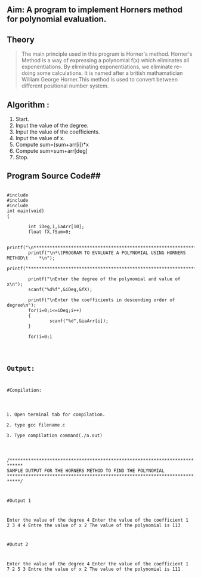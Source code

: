 ## Aim: A program to implement Horners method for polynomial evaluation.

## Theory

> The main principle used in this program is Horner's method. Horner's Method is a way of expressing a polynomial f(x) which eliminates all exponentiations.  By eliminating exponentiations, we eliminate re–doing some calculations. It is named after a british mathamatician William George Horner.This method is used to convert between different positional number system.

## Algorithm :

1. Start.
2. Input the value of the degree.
3. Input the value of the coefficients.
4. Input the value of x.
5. Compute sum=(sum+arr[i])*x
6. Compute sum=sum+arr[deg]
7. Stop.

## Program Source Code##
<pre><code>
#include<stdio.h>
#include<stdlib.h>
#include<math.h>
int main(void)
{

        int iDeg,i,iaArr[10];
        float fX,fSum=0;

        printf("\n*********************************************************************");
        printf("\n*\tPROGRAM TO EVALUATE A POLYNOMIAL USING HORNERS METHOD\t    *\n");
        printf("*********************************************************************");

        printf("\nEnter the degree of the polynomial and value of x\n");
        scanf("%d%f",&iDeg,&fX);

        printf("\nEnter the coefficients in descending order of degree\n");
        for(i=0;i<=iDeg;i++)
        {
                scanf("%d",&iaArr[i]);
        }

        for(i=0;i<iDeg;i++)
        {
		fSum=(fSum+iaArr[i])*fX;
        }

        fSum = fSum + iaArr[iDeg];

        printf("\nValue of polynomial after evaluation=%g\n",fSum);

        return 0;
}
</code></pre>

## Output:

#Compilation:
1. Open terminal tab for compilation.
2. type gcc filename.c
3. Type compilation command(./a.out)

/***************************************************************************
       SAMPLE OUTPUT FOR THE HORNERS METHOD TO FIND THE POLYNOMIAL
***************************************************************************/

#Output 1

Enter the value of the degree
4
Enter the value of the coefficient
1 2 3 4 4
Entre the value of x
2
The value of the polynomial is 113

#Outut 2

Enter the value of the degree
4
Enter the value of the coefficient
1 7 2 5 3 
Entre the value of x
2
The value of the polynomial is 111
